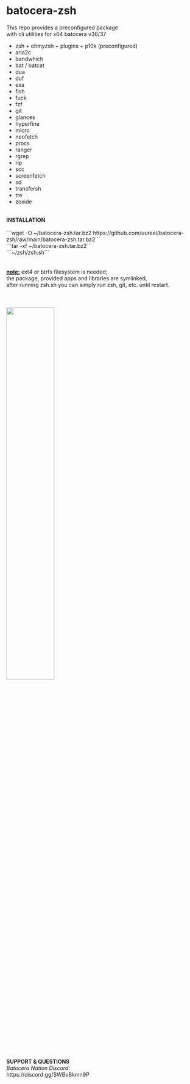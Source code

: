 # batocera-zsh
</b></i>This repo provides a preconfigured package <br>
with cli utilities for x64 batocera v36/37 </i><br>
- zsh + ohmyzsh + plugins + p10k (preconfigured) 
- aria2c
- bandwhich
- bat / batcat
- dua
- duf
- exa
- fish
- fuck
- fzf
- git
- glances
- hyperfine
- micro
- neofetch
- procs
- ranger
- rgrep
- rip
- scc
- screenfetch
- sd
- transfersh
- tre
- zoxide 
</b><br>
<br>
<b>INSTALLATION</b> <br>
<br>
```wget -O ~/batocera-zsh.tar.bz2 https://github.com/uureel/batocera-zsh/raw/main/batocera-zsh.tar.bz2```<br>
```tar -xf ~/batocera-zsh.tar.bz2```<br> 
```~/zsh/zsh.sh```<br>
<br>
</font></b></i><br>
<u><b>note:</b></u> ext4 or btrfs filesystem is needed;<br>
</i>the package, provided apps and libraries are symlinked, <br>
after running zsh.sh you can simply run zsh, git, etc. until restart. <br>
</i>
<br>
<br>
<br>
<img src=https://github.com/uureel/batocera-zsh/assets/116395185/8adbb9c8-8745-48bd-9003-15616101a7ef style="width: 50%; height: 50%;"></img>
<br>
<br>
<b>SUPPORT & QUESTIONS</b> <br> 
<i>Batocera Nation Discord:</i><br>
https://discord.gg/SWBvBkmn9P
